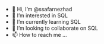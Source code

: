 - 👋 Hi, I’m @ssafarnezhad
- 👀 I’m interested in SQL
- 🌱 I’m currently learning SQL
- 💞️ I’m looking to collaborate on SQL
- 📫 How to reach me ...

<!---
ssafarnezhad/ssafarnezhad is a ✨ special ✨ repository because its `README.md` (this file) appears on your GitHub profile.
You can click the Preview link to take a look at your changes.
--->
